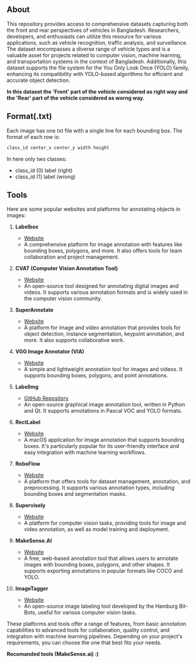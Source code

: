 ## About

<p> This repository provides access to comprehensive datasets capturing both the front and rear perspectives of vehicles in Bangladesh. Researchers, developers, and enthusiasts can utilize this resource for various applications, such as vehicle recognition, traffic analysis, and surveillance. The dataset encompasses a diverse range of vehicle types and is a valuable asset for projects related to computer vision, machine learning, and transportation systems in the context of Bangladesh. Additionally, this dataset supports the file system for the You Only Look Once (YOLO) family, enhancing its compatibility with YOLO-based algorithms for efficient and accurate object detection.
</p>

<b>In this dataset the 'Front' part of the vehicle considered as right way and the 'Rear' part of the vehicle considered as worng way.</b>

## Format(.txt)

<p>Each image has one txt file with a single line for each bounding box. The format of each row is:</p>

   ```sh
   class_id center_x center_y width height
   ```
In here only two classes: 
   - class_id (0) label (right)
   - class_id (1) label (wrong)

## Tools

Here are some popular websites and platforms for annotating objects in images:

1. **Labelbox**
   - [Website](https://www.labelbox.com/)
   - A comprehensive platform for image annotation with features like bounding boxes, polygons, and more. It also offers tools for team collaboration and project management.

2. **CVAT (Computer Vision Annotation Tool)**
   - [Website](https://cvat.org/)
   - An open-source tool designed for annotating digital images and videos. It supports various annotation formats and is widely used in the computer vision community.

3. **SuperAnnotate**
   - [Website](https://www.superannotate.com/)
   - A platform for image and video annotation that provides tools for object detection, instance segmentation, keypoint annotation, and more. It also supports collaborative work.

4. **VGG Image Annotator (VIA)**
   - [Website](http://www.robots.ox.ac.uk/~vgg/software/via/)
   - A simple and lightweight annotation tool for images and videos. It supports bounding boxes, polygons, and point annotations.

5. **LabelImg**
   - [GitHub Repository](https://github.com/tzutalin/labelImg)
   - An open-source graphical image annotation tool, written in Python and Qt. It supports annotations in Pascal VOC and YOLO formats.

6. **RectLabel**
   - [Website](https://rectlabel.com/)
   - A macOS application for image annotation that supports bounding boxes. It's particularly popular for its user-friendly interface and easy integration with machine learning workflows.

7. **RoboFlow**
   - [Website](https://roboflow.com/)
   - A platform that offers tools for dataset management, annotation, and preprocessing. It supports various annotation types, including bounding boxes and segmentation masks.

8. **Supervisely**
   - [Website](https://supervise.ly/)
   - A platform for computer vision tasks, providing tools for image and video annotation, as well as model training and deployment.

9. **MakeSense.AI**
   - [Website](https://www.makesense.ai/)
   - A free, web-based annotation tool that allows users to annotate images with bounding boxes, polygons, and other shapes. It supports exporting annotations in popular formats like COCO and YOLO.

10. **ImageTagger**
    - [Website](https://imagetagger.bit-bots.de/)
    - An open-source image labeling tool developed by the Hamburg Bit-Bots, useful for various computer vision tasks.

These platforms and tools offer a range of features, from basic annotation capabilities to advanced tools for collaboration, quality control, and integration with machine learning pipelines. Depending on your project's requirements, you can choose the one that best fits your needs.

<b>Recomanded tools (MakeSense.ai) :)</b>
